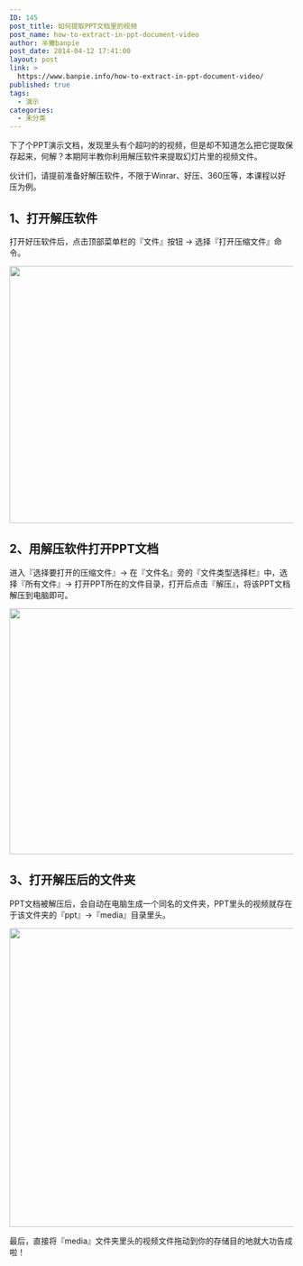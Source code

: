 ```yaml
---
ID: 145
post_title: 如何提取PPT文档里的视频
post_name: how-to-extract-in-ppt-document-video
author: 半撇banpie
post_date: 2014-04-12 17:41:00
layout: post
link: >
  https://www.banpie.info/how-to-extract-in-ppt-document-video/
published: true
tags:
  - 演示
categories:
  - 未分类
---
```

下了个PPT演示文档，发现里头有个超叼的的视频，但是却不知道怎么把它提取保存起来，何解？本期阿半教你利用解压软件来提取幻灯片里的视频文件。

伙计们，请提前准备好解压软件，不限于Winrar、好压、360压等，本课程以好压为例。

## **1、打开解压软件**

打开好压软件后，点击顶部菜单栏的『文件』按钮 -> 选择『打开压缩文件』命令。

[<img class="alignnone size-full wp-image-27521838" src="http://www.banpie.info/wp-content/uploads/2019/04/unnamed-file-803/0-13.png" width="620" height="456" alt="" />][1]

## **2、用解压软件打开PPT文档**

进入『选择要打开的压缩文件』-> 在『文件名』旁的『文件类型选择栏』中，选择『所有文件』-> 打开PPT所在的文件目录，打开后点击『解压』，将该PPT文档解压到电脑即可。

[<img class="alignnone size-full wp-image-27531839" src="http://www.banpie.info/wp-content/uploads/2019/04/unnamed-file-2423/0-34.jpg" width="620" height="436" alt="" />][2]

## **3、打开解压后的文件夹**

PPT文档被解压后，会自动在电脑生成一个同名的文件夹，PPT里头的视频就存在于该文件夹的『ppt』->『media』目录里头。

[<img class="alignnone size-full wp-image-27541840" src="http://www.banpie.info/wp-content/uploads/2019/04/unnamed-file-2433/0-35.jpg" width="620" height="530" alt="" />][3]

最后，直接将『media』文件夹里头的视频文件拖动到你的存储目的地就大功告成啦！

 [1]: http://www.banpie.info/wp-content/uploads/2019/04/unnamed-file-80.png
 [2]: http://www.banpie.info/wp-content/uploads/2019/04/unnamed-file-242.jpg
 [3]: http://www.banpie.info/wp-content/uploads/2019/04/unnamed-file-243.jpg
<!--stackedit_data:
eyJoaXN0b3J5IjpbMTg1NzMyMTcyNV19
-->